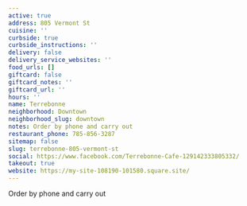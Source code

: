 ```yaml
---
active: true
address: 805 Vermont St
cuisine: ''
curbside: true
curbside_instructions: ''
delivery: false
delivery_service_websites: ''
food_urls: []
giftcard: false
giftcard_notes: ''
giftcard_url: ''
hours: ''
name: Terrebonne
neighborhood: Downtown
neighborhood_slug: downtown
notes: Order by phone and carry out
restaurant_phone: 785-856-3287
sitemap: false
slug: terrebonne-805-vermont-st
social: https://www.facebook.com/Terrebonne-Cafe-129142333805332/
takeout: true
website: https://my-site-108190-101580.square.site/
---
```


Order by phone and carry out
